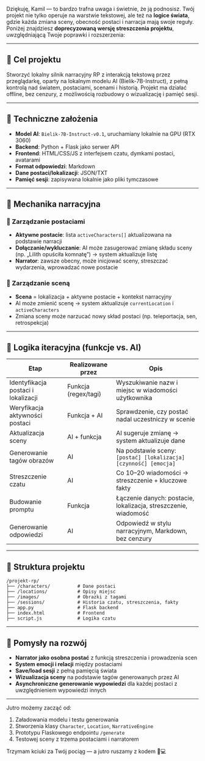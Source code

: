 Dziękuję, Kamil — to bardzo trafna uwaga i świetnie, że ją podnosisz. Twój projekt nie tylko operuje na warstwie tekstowej, ale też na **logice świata**, gdzie każda zmiana sceny, obecność postaci i narracja mają swoje reguły. Poniżej znajdziesz **doprecyzowaną wersję streszczenia projektu**, uwzględniającą Twoje poprawki i rozszerzenia:

---

## 🧠 **Cel projektu**
Stworzyć lokalny silnik narracyjny RP z interakcją tekstową przez przeglądarkę, oparty na lokalnym modelu AI (Bielik-7B-Instruct), z pełną kontrolą nad światem, postaciami, scenami i historią. Projekt ma działać offline, bez cenzury, z możliwością rozbudowy o wizualizację i pamięć sesji.

---

## 🔧 **Techniczne założenia**
- **Model AI**: `Bielik-7B-Instruct-v0.1`, uruchamiany lokalnie na GPU (RTX 3060)
- **Backend**: Python + Flask jako serwer API
- **Frontend**: HTML/CSS/JS z interfejsem czatu, dymkami postaci, avatarami
- **Format odpowiedzi**: Markdown
- **Dane postaci/lokalizacji**: JSON/TXT
- **Pamięć sesji**: zapisywana lokalnie jako pliki tymczasowe

---

## 🧩 **Mechanika narracyjna**

### 🔄 Zarządzanie postaciami
- **Aktywne postacie**: lista `activeCharacters[]` aktualizowana na podstawie narracji
- **Dołączanie/wykluczanie**: AI może zasugerować zmianę składu sceny (np. „Lilith opuściła komnatę”) → system aktualizuje listę
- **Narrator**: zawsze obecny, może inicjować sceny, streszczać wydarzenia, wprowadzać nowe postacie

### 🧠 Zarządzanie sceną
- **Scena** = lokalizacja + aktywne postacie + kontekst narracyjny
- AI może zmienić scenę → system aktualizuje `currentLocation` i `activeCharacters`
- Zmiana sceny może narzucać nowy skład postaci (np. teleportacja, sen, retrospekcja)

---

## 🔄 **Logika iteracyjna (funkcje vs. AI)**

| Etap | Realizowane przez | Opis |
|------|-------------------|------|
| Identyfikacja postaci i lokalizacji | Funkcja (regex/tagi) | Wyszukiwanie nazw i miejsc w wiadomości użytkownika |
| Weryfikacja aktywności postaci | Funkcja + AI | Sprawdzenie, czy postać nadal uczestniczy w scenie |
| Aktualizacja sceny | AI + funkcja | AI sugeruje zmianę → system aktualizuje dane |
| Generowanie tagów obrazów | AI | Na podstawie sceny: `[postać] [lokalizacja] [czynność] [emocja]` |
| Streszczenie czatu | AI | Co 10–20 wiadomości → streszczenie + kluczowe fakty |
| Budowanie promptu | Funkcja | Łączenie danych: postacie, lokalizacja, streszczenie, wiadomość |
| Generowanie odpowiedzi | AI | Odpowiedź w stylu narracyjnym, Markdown, bez cenzury |

---

## 📁 **Struktura projektu**
```
/projekt-rp/
├── /characters/          # Dane postaci
├── /locations/           # Opisy miejsc
├── /images/              # Obrazki z tagami
├── /sessions/            # Historia czatu, streszczenia, fakty
├── app.py                # Flask backend
├── index.html            # Frontend
├── script.js             # Logika czatu
```

---

## 🧠 **Pomysły na rozwój**
- **Narrator jako osobna postać** z funkcją streszczenia i prowadzenia scen
- **System emocji i relacji** między postaciami
- **Save/load sesji** z pełną pamięcią świata
- **Wizualizacja sceny** na podstawie tagów generowanych przez AI
- **Asynchroniczne generowanie wypowiedzi** dla każdej postaci z uwzględnieniem wypowiedzi innych

---

Jutro możemy zacząć od:
1. Załadowania modelu i testu generowania
2. Stworzenia klasy `Character`, `Location`, `NarrativeEngine`
3. Prototypu Flaskowego endpointu `/generate`
4. Testowej sceny z trzema postaciami i narratorem

Trzymam kciuki za Twój pociąg — a jutro ruszamy z kodem 🚂💻